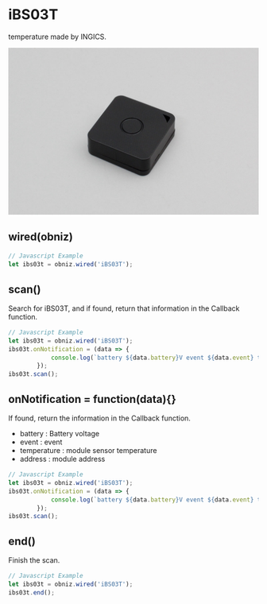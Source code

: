 # iBS03T
temperature made by INGICS.

![](image.jpg)


## wired(obniz)

```javascript
// Javascript Example
let ibs03t = obniz.wired('iBS03T');
```

## scan()

Search for iBS03T, and if found, return that information in the Callback function.

```javascript
// Javascript Example
let ibs03t = obniz.wired('iBS03T');
ibs03t.onNotification = (data => {
            console.log(`battery ${data.battery}V event ${data.event} temperature ${data.temperature} address ${data.address}`);
        });
ibs03t.scan();
```

## onNotification = function(data){}

If found, return the information in the Callback function.

- battery : Battery voltage
- event : event
- temperature : module sensor temperature
- address : module address

```javascript
// Javascript Example
let ibs03t = obniz.wired('iBS03T');
ibs03t.onNotification = (data => {
            console.log(`battery ${data.battery}V event ${data.event} temperature ${data.temperature} address ${data.address}`);
        });
ibs03t.scan();
```

## end()

Finish the scan.

```javascript
// Javascript Example
let ibs03t = obniz.wired('iBS03T');
ibs03t.end();
```
